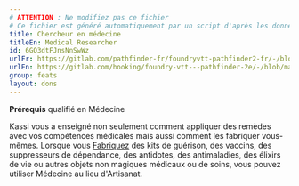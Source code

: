 ```yaml
---
# ATTENTION : Ne modifiez pas ce fichier
# Ce fichier est généré automatiquement par un script d'après les données du module Foundry VTT officiel et de sa traduction
title: Chercheur en médecine
titleEn: Medical Researcher
id: 6GO3dtFJnsNnSwWz
urlFr: https://gitlab.com/pathfinder-fr/foundryvtt-pathfinder2-fr/-/blob/master/data/feats/6GO3dtFJnsNnSwWz.htm
urlEn: https://gitlab.com/hooking/foundry-vtt---pathfinder-2e/-/blob/master/packs/data/feats.db/medical-researcher.json
group: feats
layout: dons
---
```

**Prérequis** qualifié en Médecine

Kassi vous a enseigné non seulement comment appliquer des remèdes avec vos compétences médicales mais aussi comment les fabriquer vous-mêmes. Lorsque vous [Fabriquez](../actions/fabriquer.md) des kits de guérison, des vaccins, des suppresseurs de dépendance, des antidotes, des antimaladies, des élixirs de vie ou autres objets non magiques médicaux ou de soins, vous pouvez utiliser Médecine au lieu d'Artisanat.


